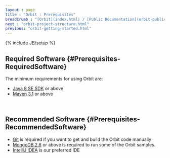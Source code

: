 ```yaml
---
layout : page
title : "Orbit : Prerequisites"
breadCrumb : "[Orbit](index.html) / [Public Documentation](orbit-public-documentation.html) / [Getting Started](orbit-getting-started.html)"
next : "orbit-project-structure.html"
previous: "orbit-getting-started.html"
---
```

{% include JB/setup %}

Required Software {#Prerequisites-RequiredSoftware}
----------


The minimum requirements for using Orbit are:


-  [Java 8 SE SDK](http://www.oracle.com/technetwork/java/javase/downloads/index.html) or above
-  [Maven 3.1](http://maven.apache.org/) or above

 


Recommended Software {#Prerequisites-RecommendedSoftware}
----------


-  [Git](http://git-scm.com/) is required if you want to get and build the Orbit code manually
-  [MongoDB 2.6](http://www.mongodb.org/downloads) or above is required to run some of the Orbit samples.
-  [IntelliJ IDEA](https://www.jetbrains.com/idea/) is our preferred IDE

 


 

